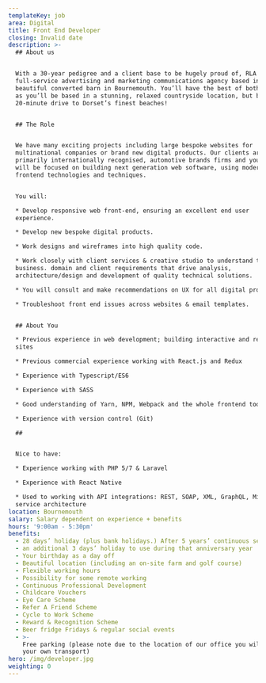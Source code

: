 ```yaml
---
templateKey: job
area: Digital
title: Front End Developer
closing: Invalid date
description: >-
  ## About us


  With a 30-year pedigree and a client base to be hugely proud of, RLA is a
  full-service advertising and marketing communications agency based in a
  beautiful converted barn in Bournemouth. You’ll have the best of both worlds
  as you’ll be based in a stunning, relaxed countryside location, but be just a
  20-minute drive to Dorset’s finest beaches!


  ## The Role


  We have many exciting projects including large bespoke websites for
  multinational companies or brand new digital products. Our clients are
  primarily internationally recognised, automotive brands firms and your role
  will be focused on building next generation web software, using modern
  frontend technologies and techniques. 


  You will:

  * Develop responsive web front-end, ensuring an excellent end user
  experience. 

  * Develop new bespoke digital products.

  * Work designs and wireframes into high quality code.

  * Work closely with client services & creative studio to understand the
  business. domain and client requirements that drive analysis,
  architecture/design and development of quality technical solutions.

  * You will consult and make recommendations on UX for all digital product.

  * Troubleshoot front end issues across websites & email templates.


  ## About You

  * Previous experience in web development; building interactive and responsive
  sites

  * Previous commercial experience working with React.js and Redux 

  * Experience with Typescript/ES6

  * Experience with SASS

  * Good understanding of Yarn, NPM, Webpack and the whole frontend toolchain 

  * Experience with version control (Git) 

  ## 


  Nice to have:

  * Experience working with PHP 5/7 & Laravel

  * Experience with React Native

  * Used to working with API integrations: REST, SOAP, XML, GraphQL, Micro
  service architecture
location: Bournemouth
salary: Salary dependent on experience + benefits
hours: '9:00am - 5:30pm'
benefits:
  - 28 days’ holiday (plus bank holidays.) After 5 years’ continuous service
  - an additional 3 days’ holiday to use during that anniversary year
  - Your birthday as a day off
  - Beautiful location (including an on-site farm and golf course)
  - Flexible working hours
  - Possibility for some remote working
  - Continuous Professional Development
  - Childcare Vouchers
  - Eye Care Scheme
  - Refer A Friend Scheme
  - Cycle to Work Scheme
  - Reward & Recognition Scheme
  - Beer fridge Fridays & regular social events
  - >-
    Free parking (please note due to the location of our office you will need
    your own transport)
hero: /img/developer.jpg
weighting: 0
---
```


